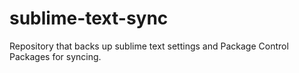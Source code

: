 # sublime-text-sync
Repository that backs up sublime text settings and Package Control Packages for syncing.
